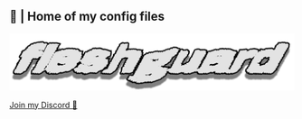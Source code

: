 ##  💾 | Home of my config files 
![img](fleshguard_ded_transp.png) 

[Join my Discord 🦋](https://discord.gg/2yTDNB7YHW)



